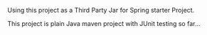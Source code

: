 Using this project as a Third Party Jar for Spring starter Project.

This project is plain Java maven project with JUnit testing so far...